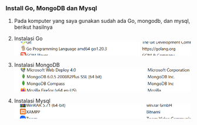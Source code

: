 ### Install Go, MongoDB dan Mysql
1. Pada komputer yang saya gunakan sudah ada Go, mongodb, dan mysql, berikut hasilnya
2. Instalasi Go<br>
![01](images/latihan/instalasi/img1.png)

3. Instalasi MongoDB<br>
![02](images/latihan/instalasi/img2.png)

4. Instalasi Mysql<br>
![03](images/latihan/instalasi/img3.png)